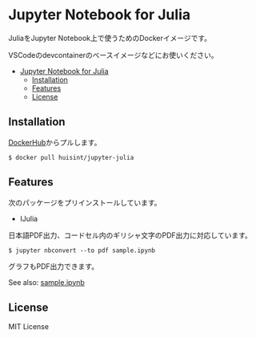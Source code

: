 # Jupyter Notebook for Julia
JuliaをJupyter Notebook上で使うためのDockerイメージです。

VSCodeのdevcontainerのベースイメージなどにお使いください。


- [Jupyter Notebook for Julia](#jupyter-notebook-for-julia)
  - [Installation](#installation)
  - [Features](#features)
  - [License](#license)



## Installation
[DockerHub](https://hub.docker.com/repository/docker/huisint/jupyter-julia)からプルします。

``` shell
$ docker pull huisint/jupyter-julia
```


## Features
次のパッケージをプリインストールしています。

- IJulia


日本語PDF出力、コードセル内のギリシャ文字のPDF出力に対応しています。

```shell
$ jupyter nbconvert --to pdf sample.ipynb
```

グラフもPDF出力できます。


See also: [sample.ipynb](sample.ipynb)

## License
MIT License
